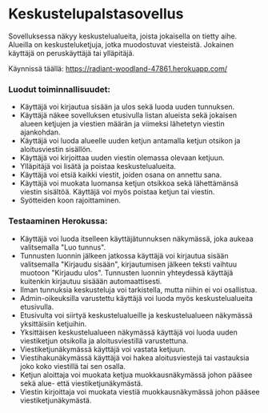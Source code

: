 # Keskustelupalstasovellus

Sovelluksessa näkyy keskustelualueita, joista jokaisella on tietty aihe. Alueilla on keskusteluketjuja, jotka muodostuvat viesteistä. Jokainen käyttäjä on peruskäyttäjä tai ylläpitäjä.

Käynnissä täällä: https://radiant-woodland-47861.herokuapp.com/

### Luodut toiminnallisuudet:

* Käyttäjä voi kirjautua sisään ja ulos sekä luoda uuden tunnuksen.
* Käyttäjä näkee sovelluksen etusivulla listan alueista sekä jokaisen alueen ketjujen ja viestien määrän ja viimeksi lähetetyn viestin ajankohdan.
* Käyttäjä voi luoda alueelle uuden ketjun antamalla ketjun otsikon ja aloitusviestin sisällön.
* Käyttäjä voi kirjoittaa uuden viestin olemassa olevaan ketjuun.
* Ylläpitäjä voi lisätä ja poistaa keskustelualueita.
* Käyttäjä voi etsiä kaikki viestit, joiden osana on annettu sana.
* Käyttäjä voi muokata luomansa ketjun otsikkoa sekä lähettämänsä viestin sisältöä. Käyttäjä voi myös poistaa ketjun tai viestin.
* Syötteiden koon rajoittaminen.

### Testaaminen Herokussa:

* Käyttäjä voi luoda itselleen käyttäjätunnuksen näkymässä, joka aukeaa valitsemalla "Luo tunnus".
* Tunnusten luonnin jälkeen jatkossa käyttäjä voi kirjautua sisään valitsemalla "Kirjaudu sisään", kirjautumisen jälkeen teksti vaihtuu muotoon "Kirjaudu ulos". Tunnusten luonnin yhteydessä käyttäjä kuitenkin kirjautuu sisäään automaattisesti.
* Ilman tunnuksia keskusteluja voi tarkistella, mutta niihin ei voi osallistua.
* Admin-oikeuksilla varustettu käyttäjä voi luoda myös keskustelualueita etusivulla.
* Etusivulta voi siirtyä keskustelualueille ja keskustelualueen näkymässä yksittäisiin ketjuihin.
* Yksittäisen keskustelualueen näkymässä käyttäjä voi luoda uuden viestiketjun otsikolla ja aloitusviestillä varustettuna.
* Viestiketjunäkymässä käyttäjä voi vastata ketjuun.
* Viestihakunäkymässä käyttäjä voi hakea aloitusviestejä tai vastauksia joko koko viestillä tai sen osalla.
* Ketjun aloittaja voi muokata ketjua muokkausnäkymässä johon pääsee sekä alue- että viestiketjunäkymästä.
* Viestin kirjoittaja voi muokata viestiä muokkausnäkymässä johon pääsee viestiketjunäkymästä.
